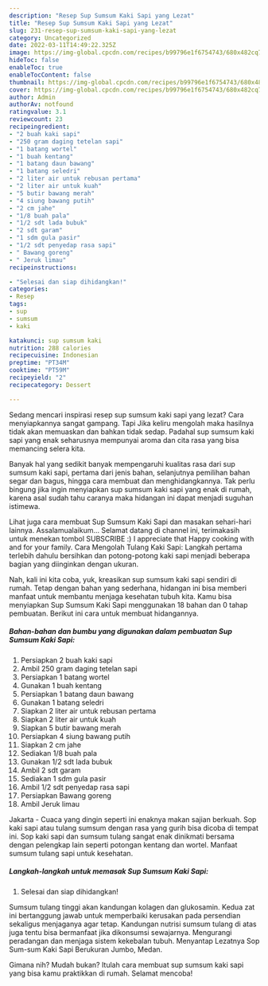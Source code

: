 ```yaml
---
description: "Resep Sup Sumsum Kaki Sapi yang Lezat"
title: "Resep Sup Sumsum Kaki Sapi yang Lezat"
slug: 231-resep-sup-sumsum-kaki-sapi-yang-lezat
category: Uncategorized
date: 2022-03-11T14:49:22.325Z
image: https://img-global.cpcdn.com/recipes/b99796e1f6754743/680x482cq70/sup-sumsum-kaki-sapi-foto-resep-utama.jpg
hideToc: false
enableToc: true
enableTocContent: false
thumbnail: https://img-global.cpcdn.com/recipes/b99796e1f6754743/680x482cq70/sup-sumsum-kaki-sapi-foto-resep-utama.jpg
cover: https://img-global.cpcdn.com/recipes/b99796e1f6754743/680x482cq70/sup-sumsum-kaki-sapi-foto-resep-utama.jpg
author: Admin
authorAv: notfound
ratingvalue: 3.1
reviewcount: 23
recipeingredient:
- "2 buah kaki sapi"
- "250 gram daging tetelan sapi"
- "1 batang wortel"
- "1 buah kentang"
- "1 batang daun bawang"
- "1 batang seledri"
- "2 liter air untuk rebusan pertama"
- "2 liter air untuk kuah"
- "5 butir bawang merah"
- "4 siung bawang putih"
- "2 cm jahe"
- "1/8 buah pala"
- "1/2 sdt lada bubuk"
- "2 sdt garam"
- "1 sdm gula pasir"
- "1/2 sdt penyedap rasa sapi"
- " Bawang goreng"
- " Jeruk limau"
recipeinstructions:

- "Selesai dan siap dihidangkan!"
categories:
- Resep
tags:
- sup
- sumsum
- kaki

katakunci: sup sumsum kaki 
nutrition: 288 calories
recipecuisine: Indonesian
preptime: "PT34M"
cooktime: "PT59M"
recipeyield: "2"
recipecategory: Dessert

---
```



Sedang mencari inspirasi resep sup sumsum kaki sapi yang lezat? Cara menyiapkannya sangat gampang. Tapi Jika keliru mengolah maka hasilnya tidak akan memuaskan dan bahkan tidak sedap. Padahal sup sumsum kaki sapi yang enak seharusnya mempunyai aroma dan cita rasa yang bisa memancing selera kita.


Banyak hal yang sedikit banyak mempengaruhi kualitas rasa dari sup sumsum kaki sapi, pertama dari jenis bahan, selanjutnya pemilihan bahan segar dan bagus, hingga cara membuat dan menghidangkannya. Tak perlu bingung jika ingin menyiapkan sup sumsum kaki sapi yang enak di rumah, karena asal sudah tahu caranya maka hidangan ini dapat menjadi suguhan istimewa.

Lihat juga cara membuat Sup Sumsum Kaki Sapi dan masakan sehari-hari lainnya. Assalamualaikum… Selamat datang di channel ini, terimakasih untuk menekan tombol SUBSCRIBE :) I appreciate that Happy cooking with and for your family. Cara Mengolah Tulang Kaki Sapi: Langkah pertama terlebih dahulu bersihkan dan potong-potong kaki sapi menjadi beberapa bagian yang diinginkan dengan ukuran.


Nah, kali ini kita coba, yuk, kreasikan sup sumsum kaki sapi sendiri di rumah. Tetap dengan bahan yang sederhana, hidangan ini bisa memberi manfaat untuk membantu menjaga kesehatan tubuh kita. Kamu bisa menyiapkan Sup Sumsum Kaki Sapi menggunakan 18 bahan dan 0 tahap pembuatan. Berikut ini cara untuk membuat hidangannya.

<!--inarticleads1-->

##### Bahan-bahan dan bumbu yang digunakan dalam pembuatan Sup Sumsum Kaki Sapi:

1. Persiapkan 2 buah kaki sapi
1. Ambil 250 gram daging tetelan sapi
1. Persiapkan 1 batang wortel
1. Gunakan 1 buah kentang
1. Persiapkan 1 batang daun bawang
1. Gunakan 1 batang seledri
1. Siapkan 2 liter air untuk rebusan pertama
1. Siapkan 2 liter air untuk kuah
1. Siapkan 5 butir bawang merah
1. Persiapkan 4 siung bawang putih
1. Siapkan 2 cm jahe
1. Sediakan 1/8 buah pala
1. Gunakan 1/2 sdt lada bubuk
1. Ambil 2 sdt garam
1. Sediakan 1 sdm gula pasir
1. Ambil 1/2 sdt penyedap rasa sapi
1. Persiapkan  Bawang goreng
1. Ambil  Jeruk limau


Jakarta - Cuaca yang dingin seperti ini enaknya makan sajian berkuah. Sop kaki sapi atau tulang sumsum dengan rasa yang gurih bisa dicoba di tempat ini. Sop kaki sapi dan sumsum tulang sangat enak dinikmati bersama dengan pelengkap lain seperti potongan kentang dan wortel. Manfaat sumsum tulang sapi untuk kesehatan. 

<!--inarticleads2-->

##### Langkah-langkah untuk memasak Sup Sumsum Kaki Sapi:


1. Selesai dan siap dihidangkan!

Sumsum tulang tinggi akan kandungan kolagen dan glukosamin. Kedua zat ini bertanggung jawab untuk memperbaiki kerusakan pada persendian sekaligus menjaganya agar tetap. Kandungan nutrisi sumsum tulang di atas juga tentu bisa bermanfaat jika dikonsumsi sewajarnya. Mengurangi peradangan dan menjaga sistem kekebalan tubuh. Menyantap Lezatnya Sop Sum-sum Kaki Sapi Berukuran Jumbo, Medan. 

Gimana nih? Mudah bukan? Itulah cara membuat sup sumsum kaki sapi yang bisa kamu praktikkan di rumah. Selamat mencoba!
